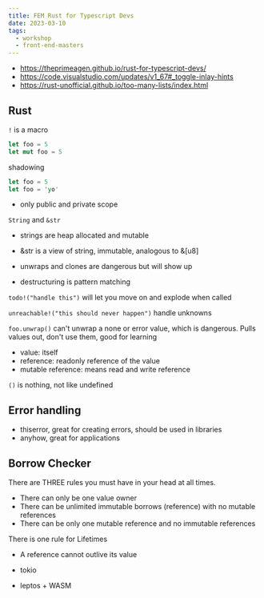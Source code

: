 ```yaml
---
title: FEM Rust for Typescript Devs
date: 2023-03-10
tags:
  - workshop
  - front-end-masters
---
```


- https://theprimeagen.github.io/rust-for-typescript-devs/
- https://code.visualstudio.com/updates/v1_67#_toggle-inlay-hints
- https://rust-unofficial.github.io/too-many-lists/index.html

## Rust

`!` is a macro

```rust
let foo = 5
let mut foo = 5
```

shadowing

```rust
let foo = 5
let foo = 'yo'
```

- only public and private scope

`String` and `&str`

- strings are heap allocated and mutable
- &str is a view of string, immutable, analogous to &[u8]

- unwraps and clones are dangerous but will show up

- destructuring is pattern matching

`todo!("handle this")` will let you move on and explode when called

`unreachable!("this should never happen")` handle unknowns

`foo.unwrap()` can't unwrap a none or error value, which is dangerous. Pulls values out, don't use them, good for learning

- value: itself
- reference: readonly reference of the value
- mutable reference: means read and write reference

`()` is nothing, not like undefined

## Error handling

- thiserror, great for creating errors, should be used in libraries
- anyhow, great for applications

## Borrow Checker

There are THREE rules you must have in your head at all times.

- There can only be one value owner
- There can be unlimited immutable borrows (reference) with no mutable references
- There can be only one mutable reference and no immutable references

There is one rule for Lifetimes

- A reference cannot outlive its value

- tokio
- leptos + WASM
